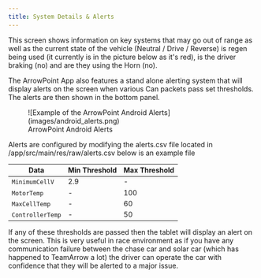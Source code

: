 ```yaml
---
title: System Details & Alerts
---
```


This screen shows information on key systems that may go out of range as well as the current state of the vehicle (Neutral / Drive / Reverse) is regen being used (it currently is in the picture below as it's red), is the driver braking (no) and are they using the Horn (no).

The ArrowPoint App also features a stand alone alerting system that will display alerts on the screen when various Can packets pass set thresholds. The alerts are then shown in the bottom panel.

<figure markdown>
![Example of the ArrowPoint Android Alerts](images/android_alerts.png)
<figcaption>ArrowPoint Android Alerts</figcaption>
</figure>

Alerts are configured by modifying the alerts.csv file located in /app/src/main/res/raw/alerts.csv below is an example file

| Data              | Min Threshold | Max Threshold |
| ----------------- | ------------- | ------------- |
| `MinimumCellV`    | 2.9           | -             |
| `MotorTemp`       | -             | 100           |
| `MaxCellTemp`     | -             | 60            |
| `ControllerTemp`  | -             | 50            |

If any of these thresholds are passed then the tablet will display an alert on the screen. This is very useful in race environment as if you have any communication failure between the chase car and solar car (which has happened to TeamArrow a lot) the driver can operate the car with confidence that they will be alerted to a major issue.
